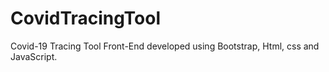 # CovidTracingTool
 Covid-19 Tracing Tool Front-End developed using Bootstrap, Html, css and JavaScript. 
